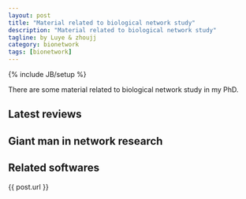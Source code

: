 ```yaml
---
layout: post
title: "Material related to biological network study"
description: "Material related to biological network study"
tagline: by Luye & zhoujj
category: bionetwork
tags: [bionetwork]
---
```

{% include JB/setup %}

There are some material related to biological network study in my PhD.

<!--more-->

## Latest reviews



## Giant man in network research



## Related softwares


{{ post.url }}

